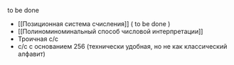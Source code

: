 to be done

- [[Позиционная система счисления]] ( to be done )
- [[Полиноминоминальный способ числовой интерпретации]]
- Троичная с/с
- с/с с основанием 256 (технически удобная, но не как классический алфавит)
